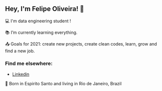 ## Hey, I'm Felipe Oliveira! 👋

:computer: I'm data engineering student !

:books: I’m currently learning everything.

:outbox_tray: Goals for 2021: create new projects, create clean codes, learn, grow and find a new job.

### Find me elsewhere:
- <a href="https://www.linkedin.com/in/fdocs/" target="_blank">Linkedin</a> <img src="https://raw.githubusercontent.com/TheDudeThatCode/TheDudeThatCode/db8f1cbd38ac0ae2a08f36f961096dbd59a02393/Assets/Linkedin.svg" height="15" width="15"> 

:house_with_garden: Born in Espirito Santo and living in Rio de Janeiro, Brazil

